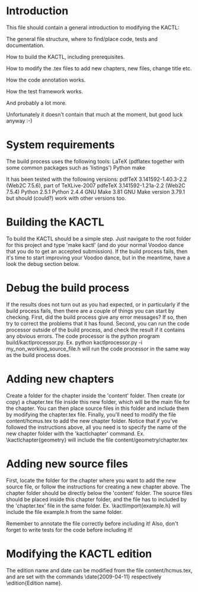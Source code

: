 # Introduction

This file should contain a general introduction to modifying the KACTL:

The general file structure, where to find/place code, tests and documentation.

How to build the KACTL, including prerequisites.

How to modify the .tex files to add new chapters, new files, change title etc.

How the code annotation works.

How the test framework works.

And probably a lot more.

Unfortunately it doesn't contain that much at the moment, but good luck anyway :-)

# System requirements

The build process uses the following tools:
  LaTeX (pdflatex together with some common packages such as 'listings')
  Python
  make

It has been tested with the following versions:
  pdfTeX 3.141592-1.40.3-2.2 (Web2C 7.5.6), part of TeXLive-2007
  pdfeTeX 3.141592-1.21a-2.2 (Web2C 7.5.4)
  Python 2.5.1
  Python 2.4.4
  GNU Make 3.81
  GNU Make version 3.79.1
but should (could?) work with other versions too.

# Building the KACTL

To build the KACTL should be a simple step. Just navigate to the root folder for this project and type 'make kactl' (and do your normal Voodoo dance that you do to get an accepted submission). If the build process fails, then it's time to start improving your Voodoo dance, but in the meantime, have a look the debug section below.

# Debug the build process

If the results does not turn out as you had expected, or in particularly if the build process fails, then there are a couple of things you can start by checking.
First, did the build process give any error messages? If so, then try to correct the problems that it has found.
Second, you can run the code processor outside of the build process, and check the result if it contains any obvious errors. The code processor is the python program build/kactlprocessor.py.
Ex. python kactlprocessor.py -i my_non_working_source_file.h will run the code processor in the same way as the build process does.

# Adding new chapters

Create a folder for the chapter inside the 'content' folder. Then create (or copy) a chapter.tex file inside this new folder, which will be the main file for the chapter. You can then place source files in this folder and include them by modifying the chapter.tex file.
Finally, you'll need to modify the file content/hcmus.tex to add the new chapter folder. Notice that if you've followed the instructions above, all you need is to specify the name of the new chapter folder with the 'kactlchapter' command.
Ex. \kactlchapter{geometry} will include the file content/geometry/chapter.tex

# Adding new source files

First, locate the folder for the chapter where you want to add the new source file, or follow the instructions for creating a new chapter above. The chapter folder should be directly below the 'content' folder.
The source files should be placed inside this chapter folder, and the file has to included by the 'chapter.tex' file in the same folder.
Ex. \kactlimport{example.h} will include the file example.h from the same folder.

Remember to annotate the file correctly before including it!
Also, don't forget to write tests for the code before including it!

# Modifying the KACTL edition

The edition name and date can be modified from the file content/hcmus.tex, and are set with the commands \date{2009-04-11} respectively \edition{Edition name}.
